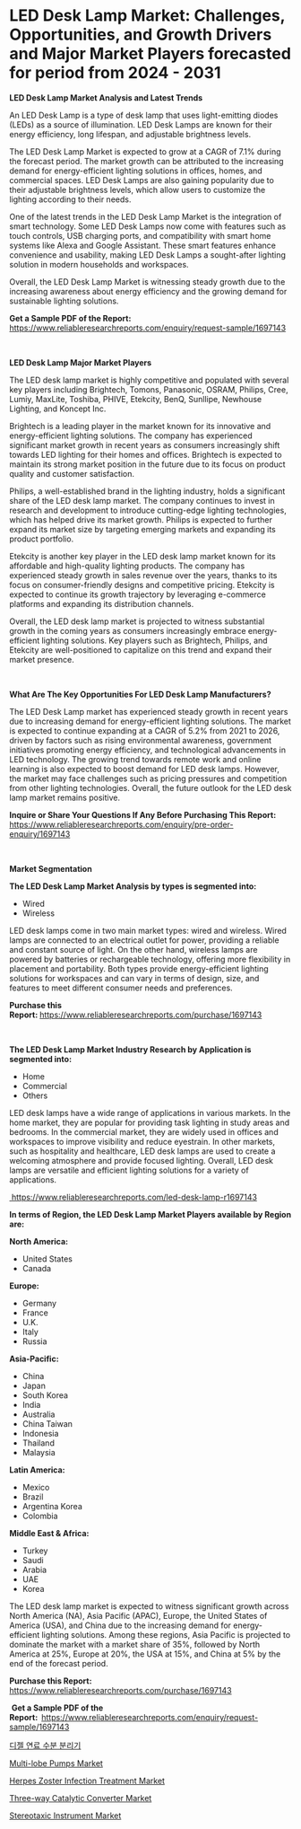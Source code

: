 <p><h1>LED Desk Lamp Market: Challenges, Opportunities, and Growth Drivers and Major Market Players forecasted for period from 2024 - 2031</h1></p><p><strong>LED Desk Lamp Market Analysis and Latest Trends</strong></p>
<p><p>An LED Desk Lamp is a type of desk lamp that uses light-emitting diodes (LEDs) as a source of illumination. LED Desk Lamps are known for their energy efficiency, long lifespan, and adjustable brightness levels.</p><p>The LED Desk Lamp Market is expected to grow at a CAGR of 7.1% during the forecast period. The market growth can be attributed to the increasing demand for energy-efficient lighting solutions in offices, homes, and commercial spaces. LED Desk Lamps are also gaining popularity due to their adjustable brightness levels, which allow users to customize the lighting according to their needs.</p><p>One of the latest trends in the LED Desk Lamp Market is the integration of smart technology. Some LED Desk Lamps now come with features such as touch controls, USB charging ports, and compatibility with smart home systems like Alexa and Google Assistant. These smart features enhance convenience and usability, making LED Desk Lamps a sought-after lighting solution in modern households and workspaces.</p><p>Overall, the LED Desk Lamp Market is witnessing steady growth due to the increasing awareness about energy efficiency and the growing demand for sustainable lighting solutions.</p></p>
<p><strong>Get a Sample PDF of the Report:&nbsp;</strong> <a href="https://www.reliableresearchreports.com/enquiry/request-sample/1697143">https://www.reliableresearchreports.com/enquiry/request-sample/1697143</a></p>
<p>&nbsp;</p>
<p><strong>LED Desk Lamp Major Market Players</strong></p>
<p><p>The LED desk lamp market is highly competitive and populated with several key players including Brightech, Tomons, Panasonic, OSRAM, Philips, Cree, Lumiy, MaxLite, Toshiba, PHIVE, Etekcity, BenQ, Sunllipe, Newhouse Lighting, and Koncept Inc.</p><p>Brightech is a leading player in the market known for its innovative and energy-efficient lighting solutions. The company has experienced significant market growth in recent years as consumers increasingly shift towards LED lighting for their homes and offices. Brightech is expected to maintain its strong market position in the future due to its focus on product quality and customer satisfaction.</p><p>Philips, a well-established brand in the lighting industry, holds a significant share of the LED desk lamp market. The company continues to invest in research and development to introduce cutting-edge lighting technologies, which has helped drive its market growth. Philips is expected to further expand its market size by targeting emerging markets and expanding its product portfolio.</p><p>Etekcity is another key player in the LED desk lamp market known for its affordable and high-quality lighting products. The company has experienced steady growth in sales revenue over the years, thanks to its focus on consumer-friendly designs and competitive pricing. Etekcity is expected to continue its growth trajectory by leveraging e-commerce platforms and expanding its distribution channels.</p><p>Overall, the LED desk lamp market is projected to witness substantial growth in the coming years as consumers increasingly embrace energy-efficient lighting solutions. Key players such as Brightech, Philips, and Etekcity are well-positioned to capitalize on this trend and expand their market presence.</p></p>
<p>&nbsp;</p>
<p><strong>What Are The Key Opportunities For LED Desk Lamp Manufacturers?</strong></p>
<p><p>The LED Desk Lamp market has experienced steady growth in recent years due to increasing demand for energy-efficient lighting solutions. The market is expected to continue expanding at a CAGR of 5.2% from 2021 to 2026, driven by factors such as rising environmental awareness, government initiatives promoting energy efficiency, and technological advancements in LED technology. The growing trend towards remote work and online learning is also expected to boost demand for LED desk lamps. However, the market may face challenges such as pricing pressures and competition from other lighting technologies. Overall, the future outlook for the LED desk lamp market remains positive.</p></p>
<p><strong>Inquire or Share Your Questions If Any Before Purchasing This Report:</strong> <a href="https://www.reliableresearchreports.com/enquiry/pre-order-enquiry/1697143">https://www.reliableresearchreports.com/enquiry/pre-order-enquiry/1697143</a></p>
<p>&nbsp;</p>
<p><strong>Market Segmentation</strong></p>
<p><strong>The LED Desk Lamp Market Analysis by types is segmented into:</strong></p>
<p><ul><li>Wired</li><li>Wireless</li></ul></p>
<p><p>LED desk lamps come in two main market types: wired and wireless. Wired lamps are connected to an electrical outlet for power, providing a reliable and constant source of light. On the other hand, wireless lamps are powered by batteries or rechargeable technology, offering more flexibility in placement and portability. Both types provide energy-efficient lighting solutions for workspaces and can vary in terms of design, size, and features to meet different consumer needs and preferences.</p></p>
<p><strong>Purchase this Report:&nbsp;</strong><a href="https://www.reliableresearchreports.com/purchase/1697143">https://www.reliableresearchreports.com/purchase/1697143</a></p>
<p>&nbsp;</p>
<p><strong>The LED Desk Lamp Market Industry Research by Application is segmented into:</strong></p>
<p><ul><li>Home</li><li>Commercial</li><li>Others</li></ul></p>
<p><p>LED desk lamps have a wide range of applications in various markets. In the home market, they are popular for providing task lighting in study areas and bedrooms. In the commercial market, they are widely used in offices and workspaces to improve visibility and reduce eyestrain. In other markets, such as hospitality and healthcare, LED desk lamps are used to create a welcoming atmosphere and provide focused lighting. Overall, LED desk lamps are versatile and efficient lighting solutions for a variety of applications.</p></p>
<p><a href="https://www.reliableresearchreports.com/led-desk-lamp-r1697143">&nbsp;https://www.reliableresearchreports.com/led-desk-lamp-r1697143</a></p>
<p><strong>In terms of Region, the LED Desk Lamp Market Players available by Region are:</strong></p>
<p>
    <p> <strong> North America: </strong>
        <ul>
            <li>United States</li>
            <li>Canada</li>
        </ul>
        </p> 
    <p> <strong> Europe: </strong>
        <ul>
            <li>Germany</li>
            <li>France</li>
            <li>U.K.</li>
            <li>Italy</li>
            <li>Russia</li>
        </ul>
        </p> 
    <p> <strong> Asia-Pacific: </strong>
        <ul>
            <li>China</li>
            <li>Japan</li>
            <li>South Korea</li>
            <li>India</li>
            <li>Australia</li>
            <li>China Taiwan</li>
            <li>Indonesia</li>
            <li>Thailand</li>
            <li>Malaysia</li>
        </ul>
        </p> 
    <p> <strong> Latin America: </strong>
        <ul>
            <li>Mexico</li>
            <li>Brazil</li>
            <li>Argentina Korea</li>
            <li>Colombia</li>
        </ul>
        </p> 
    <p> <strong> Middle East & Africa: </strong>
        <ul>
            <li>Turkey</li>
            <li>Saudi</li>
            <li>Arabia</li>
            <li>UAE</li>
            <li>Korea</li>
        </ul>
    </p>
    </p>
<p><p>The LED desk lamp market is expected to witness significant growth across North America (NA), Asia Pacific (APAC), Europe, the United States of America (USA), and China due to the increasing demand for energy-efficient lighting solutions. Among these regions, Asia Pacific is projected to dominate the market with a market share of 35%, followed by North America at 25%, Europe at 20%, the USA at 15%, and China at 5% by the end of the forecast period.</p></p>
<p><strong>Purchase this Report: </strong><a href="https://www.reliableresearchreports.com/purchase/1697143">https://www.reliableresearchreports.com/purchase/1697143</a></p>
<p>&nbsp;<strong>Get a Sample PDF of the Report:&nbsp;&nbsp;</strong><a href="https://www.reliableresearchreports.com/enquiry/request-sample/1697143">https://www.reliableresearchreports.com/enquiry/request-sample/1697143</a></p>
<p><strong></strong></p>
<p><p><a href="https://github.com/KoleLedner/Market-Research-Report-List-1/blob/main/668269164154.md">디젤 연료 수분 분리기</a></p><p><a href="https://github.com/kosella/Market-Research-Report-List-3/blob/main/multi-lobe-pumps-market.md">Multi-lobe Pumps Market</a></p><p><a href="https://www.linkedin.com/pulse/herpes-zoster-infection-treatment-market-key-successful-business-lotqe">Herpes Zoster Infection Treatment Market</a></p><p><a href="https://github.com/nathandecarvalho/Market-Research-Report-List-3/blob/main/three-way-catalytic-converter-market.md">Three-way Catalytic Converter Market</a></p><p><a href="https://www.linkedin.com/pulse/stereotaxic-instrumentnbspmarket-focuses-market-share-size-x2lwe">Stereotaxic Instrument Market</a></p></p>